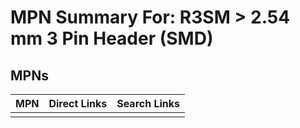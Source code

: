 



# MPN Summary For: R3SM > 2.54 mm 3 Pin Header (SMD)

## MPNs
  

|MPN|Direct Links|Search Links|
| :--- | :--- | :--- |
||||
